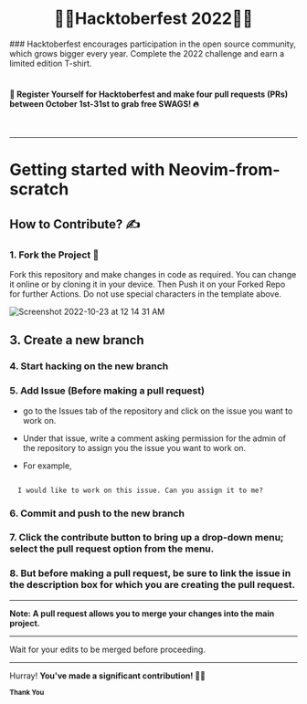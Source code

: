 <h1 align=center> 🥳🌟Hacktoberfest 2022🌟🥳</h1>
 ### Hacktoberfest encourages participation in the open source community, which grows bigger every year. Complete the 2022 challenge and earn a limited edition T-shirt.


#### <br> 📢 Register Yourself for Hacktoberfest and make four pull requests (PRs) between October 1st-31st to grab free SWAGS! 🔥

<br><hr>

# Getting started with Neovim-from-scratch

## How to Contribute? ✍

### 1. Fork the Project 🍴

Fork this repository and make changes in code as required. You can change it online or by cloning it in your device. Then Push it on your Forked Repo for further Actions. Do not use special characters in the template above.

![Screenshot 2022-10-23 at 12 14 31 AM](https://user-images.githubusercontent.com/70846580/197357680-a2cdfafb-9c4e-4953-95b6-7b7db8277206.png)


## 3. Create a new branch 

### 4. Start hacking on the new branch

### 5. Add Issue (Before making a pull request)

   

- go to the Issues tab of the repository and click on the issue you want to work on. 

- Under that issue, write a comment asking permission for the admin of the repository to assign you the issue you want to work on.

- For example, 

```

  I would like to work on this issue. Can you assign it to me?

```

### 6. Commit and push to the new branch

### 7. Click the contribute button to bring up a drop-down menu; select the pull request option from the menu.

### 8. But before making a pull request, be sure to link the issue in the description box for which you are creating the pull request.

<hr>

**Note: A pull request allows you to merge your changes into the main project.**

<hr>

Wait for your edits to be merged before proceeding.

<hr>

Hurray! <b>You've made a significant contribution! :partying_face:🎉<b>

  
  <Small> Thank You  </small>
